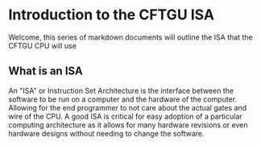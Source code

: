 # Introduction to the CFTGU ISA
Welcome, this series of markdown documents will outline the ISA that the CFTGU CPU will use

## What is an ISA
An "ISA" or Instruction Set Architecture is the interface between the software to be run on a computer and the hardware of the computer. Allowing for the end programmer to not care about the actual gates and wire of the CPU. A good ISA is critical for easy adoption of a particular
computing architecture as it allows for many hardware revisions or even hardware designs without needing to change the software.